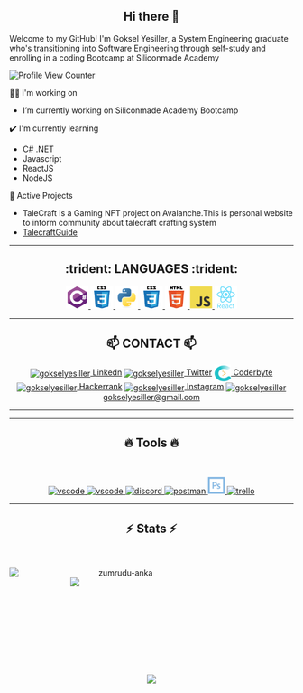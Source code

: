 

<h2 align="center">Hi there 👋</h2>

Welcome to my GitHub! I'm Goksel Yesiller, a System Engineering graduate who's transitioning into Software Engineering through self-study and enrolling in a coding Bootcamp at Siliconmade Academy

![Profile View Counter](https://komarev.com/ghpvc/?username=mryesiller)

👩‍💻 I'm working on

- I’m currently working on Siliconmade Academy Bootcamp

✔️ I'm currently learning

-  C# .NET
-  Javascript
-  ReactJS
-  NodeJS

:open_file_folder: Active Projects

- TaleCraft is a Gaming NFT project on Avalanche.This is personal website to inform community about talecraft crafting system
- [TalecraftGuide](https://www.talecraft.guide)
 
 
 <hr>
 <h2 align="center">:trident:  LANGUAGES   :trident:</h2>
<p align="center"> 
 <a href="https://www.w3schools.com/cs/" target="_blank"> <img src="https://raw.githubusercontent.com/devicons/devicon/master/icons/csharp/csharp-original.svg" alt="csharp" width="40" height="40"/> </a> <a href="https://www.w3schools.com/css/" target="_blank"> <img src="https://raw.githubusercontent.com/devicons/devicon/master/icons/css3/css3-original-wordmark.svg" alt="css3" width="40" height="40"/> </a>
 <a href="https://www.w3schools.com/python/" target="_blank"> <img src="https://raw.githubusercontent.com/devicons/devicon/master/icons/python/python-original.svg" alt="csharp" width="40" height="40"/> </a> <a href="https://www.w3schools.com/css/" target="_blank"> <img src="https://raw.githubusercontent.com/devicons/devicon/master/icons/css3/css3-original-wordmark.svg" alt="css3" width="40" height="40"/> </a> 
 <a href="https://www.w3.org/html/" target="_blank"> <img src="https://raw.githubusercontent.com/devicons/devicon/master/icons/html5/html5-original-wordmark.svg" alt="html5" width="40" height="40"/> </a> 
 <a href="https://developer.mozilla.org/en-US/docs/Web/JavaScript" target="_blank"> <img src="https://raw.githubusercontent.com/devicons/devicon/master/icons/javascript/javascript-original.svg" alt="javascript" width="40" height="40"/> </a>  
 <a href="https://reactjs.org/" target="_blank"> <img src="https://raw.githubusercontent.com/devicons/devicon/master/icons/react/react-original-wordmark.svg" alt="react" width="40" height="40"/> </a>   
</p>

 <hr>
 <h2 align="center">📫  CONTACT   📫</h2>
 <p align="center">
 <a href="https://www.linkedin.com/in/goksel-yesiller-830580204/" target="blank" title="LinkedIn"><img align="center" src="https://image.pngaaa.com/708/1947708-middle.png"  alt="gokselyesiller" height="30" width="30" /> Linkedn</a>
 <a href="https://twitter.com/MrYesiller" target="blank" title="Twitter"><img align="center" src="https://clipartcraft.com/images/twitter-logo-png-green-4.png"  alt="gokselyesiller" height="30" width="30" /> Twitter</a>
 <a href="https://coderbyte.com/profile/gokselyesiller" target="blank" title="Coderbyte"><img align="center" src="/img/coderbyte_son.png"  alt="gokselyesiller" height="30" width="30" /> Coderbyte</a> 
 <a href="https://www.hackerrank.com/gokselyesiller" target="blank" title="LinkedIn"><img align="center" src="https://cdn3.iconfinder.com/data/icons/logos-and-brands-adobe/512/160_Hackerrank-1024.png"  alt="gokselyesiller" height="30" width="30" /> Hackerrank</a> 
 <a href="https://instagram.com/gokselyesiller" target="blank" title="Instagram"><img align="center"  src="https://upload.wikimedia.org/wikipedia/commons/thumb/e/e7/Instagram_logo_2016.svg/1200px-Instagram_logo_2016.svg.png" alt="gokselyesiller" height="30" width="30" /> Instagram</a> 
 <a href="#" target="blank" title="gokselyesiller@gmail.com"><img align="center" src="https://uxwing.com/wp-content/themes/uxwing/download/10-brands-and-social-media/gmail.png" alt="gokselyesiller" height="30"  width="26" /> gokselyesiller@gmail.com</a>
 </p>
 <hr>
 


<hr>
<h2 align="center">🔥  Tools   🔥</h2>
<br>
<p align="center">
<a href="https://code.visualstudio.com/" target="_blank"> <img src="https://upload.wikimedia.org/wikipedia/commons/thumb/9/9a/Visual_Studio_Code_1.35_icon.svg/1024px-Visual_Studio_Code_1.35_icon.svg.png" alt="vscode" width="30" height="30"/> </a>
<a href="https://visualstudio.microsoft.com/tr/" target="_blank"> <img src="https://www.pikpng.com/pngl/m/216-2164742_visual-studio-2013-logo-visual-studio-logo-png.png" alt="vscode" width="30" height="30"/> </a>
<a href="https://discord.com/" target="_blank"> <img src="https://cdn4.iconfinder.com/data/icons/logos-and-brands/512/91_Discord_logo_logos-512.png" alt="discord" width="30" height="30"/> </a>
<a href="https://postman.com" target="_blank"> <img src="https://www.vectorlogo.zone/logos/getpostman/getpostman-icon.svg" alt="postman" width="30" height="30"/> </a>
<a href="https://www.photoshop.com/en" target="_blank"> <img src="https://raw.githubusercontent.com/devicons/devicon/master/icons/photoshop/photoshop-line.svg" alt="photoshop" width="30" height="30"/> </a>
<a href="https://trello.com/en" target="_blank"> <img src="https://cdn.iconscout.com/icon/free/png-512/trello-6-569395.png" alt="trello" width="30" height="30"/> </a>
</p>
<hr>


<h2 align="center">⚡ Stats ⚡</h2>
  <br>
  <p align=center>
    <div align=center>
      <a href="https://github.com/denvercoder1/github-readme-streak-stats" title="Go to Source">
        <img align="left" width=396 src="https://github-readme-streak-stats.herokuapp.com/?user=mryesiller&theme=react&border=61dafb&hide_border=true" alt="zumrudu-anka" />
      </a>
      <a href="https://github.com/anuraghazra/github-readme-stats" title="Go to Source">
        <img align="right" width=396 src="https://github-readme-stats.vercel.app/api?username=mryesiller&show_icons=true&theme=react&border_color=61dafb&hide_border=true" />
      </a>
    </div>
    <br><br><br><br><br><br><br><br><br><br><br>
<div align=center>
      <a href="https://github.com/anuraghazra/github-readme-stats">
        <img width=325 align="center" src="https://github-readme-stats.vercel.app/api/top-langs/?username=mryesiller&hide=c%23,powershell,Mathematica,Ruby,Objective-C,Objective-C%2b%2b,Cuda&title_color=61dafb&text_color=ffffff&icon_color=61dafb&bg_color=20232a&langs_count=8&layout=compact&border_color=61dafb&hide_border=true" />
      </a>
    </div>    
